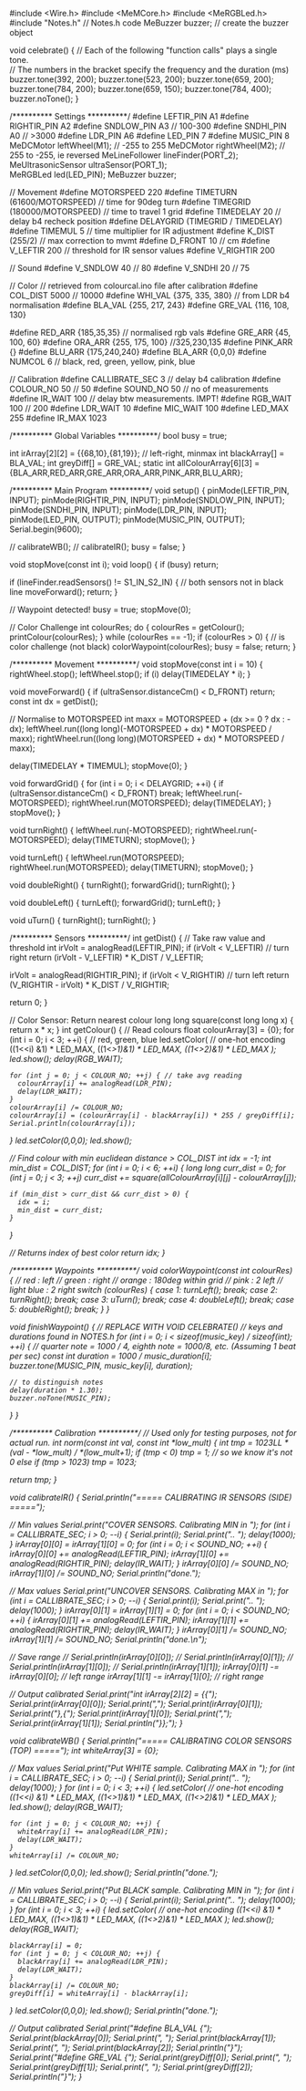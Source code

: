 #include <Wire.h>
#include <MeMCore.h>
#include <MeRGBLed.h>
#include "Notes.h"
// Notes.h code
MeBuzzer buzzer;    // create the buzzer object 
 
void celebrate() { 
  // Each of the following "function calls" plays a single tone.   
  // The numbers in the bracket specify the frequency and the duration (ms) 
  buzzer.tone(392, 200); 
  buzzer.tone(523, 200); 
  buzzer.tone(659, 200); 
  buzzer.tone(784, 200); 
  buzzer.tone(659, 150); 
  buzzer.tone(784, 400); 
  buzzer.noTone(); 
} 

/********** Settings **********/
#define LEFTIR_PIN      A1
#define RIGHTIR_PIN     A2
#define SNDLOW_PIN      A3                      // 100-300
#define SNDHI_PIN       A0                      // >3000
#define LDR_PIN         A6
#define LED_PIN         7
#define MUSIC_PIN       8
MeDCMotor               leftWheel(M1);          // -255 to 255
MeDCMotor               rightWheel(M2);         // 255 to -255, ie reversed
MeLineFollower          lineFinder(PORT_2);     
MeUltrasonicSensor      ultraSensor(PORT_1);    
MeRGBLed                led(LED_PIN);
MeBuzzer                buzzer;

// Movement
#define MOTORSPEED      220
#define TIMETURN        (61600/MOTORSPEED)      // time for 90deg turn
#define TIMEGRID        (180000/MOTORSPEED)     // time to travel 1 grid
#define TIMEDELAY       20                      // delay b4 recheck position
#define DELAYGRID       (TIMEGRID / TIMEDELAY)
#define TIMEMUL         5                       // time multiplier for IR adjustment
#define K_DIST          (255/2)                 // max correction to mvmt
#define D_FRONT         10                      // cm
#define V_LEFTIR        200                     // threshold for IR sensor values
#define V_RIGHTIR       200

// Sound
#define V_SNDLOW        40                      // 80
#define V_SNDHI         20                      // 75

// Color
// retrieved from colourcal.ino file after calibration
#define COL_DIST        5000                    // 10000
#define WHI_VAL         {375, 335, 380}         // from LDR b4 normalisation
#define BLA_VAL         {255, 217, 243}
#define GRE_VAL         {116, 108, 130}

#define RED_ARR         {185,35,35}             // normalised rgb vals
#define GRE_ARR         {45, 100, 60}
#define ORA_ARR         {255, 175, 100}         //325,230,135
#define PINK_ARR         {}
#define BLU_ARR         {175,240,240}
#define BLA_ARR         {0,0,0}
#define NUMCOL          6                       // black, red, green, yellow, pink, blue

// Calibration
#define CALLIBRATE_SEC  3                       // delay b4 calibration
#define COLOUR_NO       50                      // 50
#define SOUND_NO        50                      // no of measurements
#define IR_WAIT         100                     // delay btw measurements. IMPT!
#define RGB_WAIT        100                     // 200
#define LDR_WAIT        10
#define MIC_WAIT        100
#define LED_MAX         255
#define IR_MAX          1023



/********** Global Variables **********/
bool busy = true;

int irArray[2][2] = {{68,10},{81,19}}; // left-right, minmax
int blackArray[] = BLA_VAL;
int greyDiff[] = GRE_VAL;
static int allColourArray[6][3] = {BLA_ARR,RED_ARR,GRE_ARR,ORA_ARR,PINK_ARR,BLU_ARR};
  


/********** Main Program **********/
void setup() {
  pinMode(LEFTIR_PIN, INPUT);
  pinMode(RIGHTIR_PIN, INPUT);
  pinMode(SNDLOW_PIN, INPUT);
  pinMode(SNDHI_PIN, INPUT);
  pinMode(LDR_PIN, INPUT);
  pinMode(LED_PIN, OUTPUT);
  pinMode(MUSIC_PIN, OUTPUT);
  Serial.begin(9600);

  // calibrateWB();
  // calibrateIR();
  busy = false;
}

void stopMove(const int i);
void loop() {
  if (busy) return;

  if (lineFinder.readSensors() != S1_IN_S2_IN) { // both sensors not in black line
    moveForward();
    return;
  }
  
  // Waypoint detected!
  busy = true;
  stopMove(0);

  // Color Challenge
  int colourRes;
  do {
    colourRes = getColour();
    printColour(colourRes);
  } while (colourRes == -1);
  if (colourRes > 0) { // is color challenge (not black)
    colorWaypoint(colourRes);
    busy = false;
    return;
  }



/********** Movement **********/
void stopMove(const int i = 10) {
  rightWheel.stop();
  leftWheel.stop();
  if (i) delay(TIMEDELAY * i);
}

void moveForward() {
  if (ultraSensor.distanceCm() < D_FRONT) return;
  const int dx = getDist();
    
  // Normalise to MOTORSPEED
  int maxx = MOTORSPEED + (dx >= 0 ? dx : -dx);
  leftWheel.run((long long)(-MOTORSPEED + dx) * MOTORSPEED / maxx);
  rightWheel.run((long long)(MOTORSPEED + dx) * MOTORSPEED / maxx);
    
  delay(TIMEDELAY * TIMEMUL);
  stopMove(0);
}

void forwardGrid() {
  for (int i = 0; i < DELAYGRID; ++i) { 
    if (ultraSensor.distanceCm() < D_FRONT) break;
    leftWheel.run(-MOTORSPEED);
    rightWheel.run(MOTORSPEED);
    delay(TIMEDELAY);
  }
  stopMove();
}

void turnRight() {
  leftWheel.run(-MOTORSPEED);
  rightWheel.run(-MOTORSPEED);
  delay(TIMETURN);
  stopMove();
}

void turnLeft() {
  leftWheel.run(MOTORSPEED);
  rightWheel.run(MOTORSPEED);
  delay(TIMETURN);
  stopMove();
}

void doubleRight() {
  turnRight();
  forwardGrid();
  turnRight();
}

void doubleLeft() {
  turnLeft();
  forwardGrid();
  turnLeft();
}

void uTurn() {
  turnRight();
  turnRight();
}



/********** Sensors **********/
int getDist() {
  // Take raw value and threshold
  int irVolt = analogRead(LEFTIR_PIN);
  if (irVolt < V_LEFTIR) // turn right
    return (irVolt - V_LEFTIR) * K_DIST / V_LEFTIR;

  irVolt = analogRead(RIGHTIR_PIN);
  if (irVolt < V_RIGHTIR) // turn left
    return (V_RIGHTIR - irVolt) * K_DIST / V_RIGHTIR;
  
  return 0;
}

// Color Sensor: Return nearest colour
long long square(const long long x) { return x * x; }
int getColour() {
  // Read colours
  float colourArray[3] = {0};
  for (int i = 0; i < 3; ++i) { // red, green, blue
    led.setColor( // one-hot encoding
      ((1<<i)   &1) * LED_MAX,
      ((1<<i>>1)&1) * LED_MAX,
      ((1<<i>>2)&1) * LED_MAX
    );
    led.show();
    delay(RGB_WAIT);

    for (int j = 0; j < COLOUR_NO; ++j) { // take avg reading
      colourArray[i] += analogRead(LDR_PIN);
      delay(LDR_WAIT);
    }
    colourArray[i] /= COLOUR_NO;
    colourArray[i] = (colourArray[i] - blackArray[i]) * 255 / greyDiff[i];
    Serial.println(colourArray[i]);
  }
  led.setColor(0,0,0); led.show();

  // Find colour with min euclidean distance > COL_DIST
  int idx = -1;
  int min_dist = COL_DIST;
  for (int i = 0; i < 6; ++i) {
    long long curr_dist = 0;
    for (int j = 0; j < 3; ++j)
      curr_dist += square(allColourArray[i][j] - colourArray[j]);

    if (min_dist > curr_dist && curr_dist > 0) {
      idx = i;
      min_dist = curr_dist;
    }
  }

  // Returns index of best color
  return idx;
}



/********** Waypoints **********/
void colorWaypoint(const int colourRes) {
  // red : left
  // green : right
  // orange : 180deg within grid
  // pink : 2 left
  // light blue : 2 right
  switch (colourRes) {
    case 1: turnLeft(); break;
    case 2: turnRight(); break;
    case 3: uTurn(); break;
    case 4: doubleLeft(); break;
    case 5: doubleRight(); break;
  }
}

void finishWaypoint() { // REPLACE WITH VOID CELEBRATE()
  // keys and durations found in NOTES.h
  for (int i = 0; i < sizeof(music_key) / sizeof(int); ++i) {
    // quarter note = 1000 / 4, eighth note = 1000/8, etc. (Assuming 1 beat per sec)
    const int duration = 1000 / music_duration[i];
    buzzer.tone(MUSIC_PIN, music_key[i], duration);

    // to distinguish notes
    delay(duration * 1.30);
    buzzer.noTone(MUSIC_PIN);
  }
}



/********** Calibration **********/
// Used only for testing purposes, not for actual run.
int norm(const int val, const int *low_mult) {
  int tmp = 1023LL * (val - *low_mult) / *(low_mult+1);
  if (tmp < 0) tmp = 1; // so we know it's not 0
  else if (tmp > 1023) tmp = 1023;
  
  return tmp;
}

void calibrateIR() {
  Serial.println("===== CALIBRATING IR SENSORS (SIDE) =====");

  // Min values
  Serial.print("COVER SENSORS. Calibrating MIN in ");
  for (int i = CALLIBRATE_SEC; i > 0; --i) {
    Serial.print(i); Serial.print(".. "); delay(1000);
  }
  irArray[0][0] = irArray[1][0] = 0;
  for (int i = 0; i < SOUND_NO; ++i) {
    irArray[0][0] += analogRead(LEFTIR_PIN);
    irArray[1][0] += analogRead(RIGHTIR_PIN);
    delay(IR_WAIT);
  }
  irArray[0][0] /= SOUND_NO;
  irArray[1][0] /= SOUND_NO;
  Serial.println("done.");

  // Max values
  Serial.print("UNCOVER SENSORS. Calibrating MAX in ");
  for (int i = CALLIBRATE_SEC; i > 0; --i) {
    Serial.print(i); Serial.print(".. "); delay(1000);
  }
  irArray[0][1] = irArray[1][1] = 0;
  for (int i = 0; i < SOUND_NO; ++i) {
    irArray[0][1] += analogRead(LEFTIR_PIN);
    irArray[1][1] += analogRead(RIGHTIR_PIN);
    delay(IR_WAIT);
  }
  irArray[0][1] /= SOUND_NO;
  irArray[1][1] /= SOUND_NO;
  Serial.println("done.\n");

  // Save range
  // Serial.println(irArray[0][0]);
  // Serial.println(irArray[0][1]);
  // Serial.println(irArray[1][0]);
  // Serial.println(irArray[1][1]);
  irArray[0][1] -= irArray[0][0]; // left range
  irArray[1][1] -= irArray[1][0]; // right range

  // Output calibrated
  Serial.print("int irArray[2][2] = {{");
  Serial.print(irArray[0][0]); Serial.print(",");
  Serial.print(irArray[0][1]); Serial.print("},{");
  Serial.print(irArray[1][0]); Serial.print(",");
  Serial.print(irArray[1][1]); Serial.println("}};");
}

void calibrateWB() {
  Serial.println("===== CALIBRATING COLOR SENSORS (TOP) =====");
  int whiteArray[3] = {0};

  // Max values
  Serial.print("Put WHITE sample. Calibrating MAX in ");
  for (int i = CALLIBRATE_SEC; i > 0; --i) {
    Serial.print(i); Serial.print(".. "); delay(1000);
  }
  for (int i = 0; i < 3; ++i) {
    led.setColor( // one-hot encoding
      ((1<<i)   &1) * LED_MAX,
      ((1<<i>>1)&1) * LED_MAX,
      ((1<<i>>2)&1) * LED_MAX
    ); led.show();
    delay(RGB_WAIT);

    for (int j = 0; j < COLOUR_NO; ++j) {
      whiteArray[i] += analogRead(LDR_PIN);
      delay(LDR_WAIT);
    }
    whiteArray[i] /= COLOUR_NO;
  }
  led.setColor(0,0,0); led.show();
  Serial.println("done.");

  // Min values
  Serial.print("Put BLACK sample. Calibrating MIN in ");
  for (int i = CALLIBRATE_SEC; i > 0; --i) {
    Serial.print(i); Serial.print(".. "); delay(1000);
  }
  for (int i = 0; i < 3; ++i) {
    led.setColor( // one-hot encoding
      ((1<<i)   &1) * LED_MAX,
      ((1<<i>>1)&1) * LED_MAX,
      ((1<<i>>2)&1) * LED_MAX
    ); led.show();
    delay(RGB_WAIT);
    
    blackArray[i] = 0;
    for (int j = 0; j < COLOUR_NO; ++j) {
      blackArray[i] += analogRead(LDR_PIN);
      delay(LDR_WAIT);
    }
    blackArray[i] /= COLOUR_NO;
    greyDiff[i] = whiteArray[i] - blackArray[i];
  }
  led.setColor(0,0,0); led.show();
  Serial.println("done.");

  // Output calibrated
  Serial.print("#define BLA_VAL         {");
  Serial.print(blackArray[0]); Serial.print(", ");
  Serial.print(blackArray[1]); Serial.print(", ");
  Serial.print(blackArray[2]); Serial.println("}");
  Serial.print("#define GRE_VAL         {");
  Serial.print(greyDiff[0]); Serial.print(", ");
  Serial.print(greyDiff[1]); Serial.print(", ");
  Serial.print(greyDiff[2]); Serial.println("}");
}

